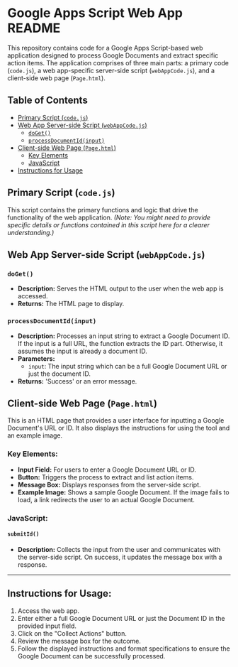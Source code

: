 # Google Apps Script Web App README

This repository contains code for a Google Apps Script-based web application designed to process Google Documents and extract specific action items. The application comprises of three main parts: a primary code (`code.js`), a web app-specific server-side script (`webAppCode.js`), and a client-side web page (`Page.html`).

## Table of Contents

- [Primary Script (`code.js`)](#primary-script-codejs)
- [Web App Server-side Script (`webAppCode.js`)](#web-app-server-side-script-webappcodejs)
  - [`doGet()`](#doget)
  - [`processDocumentId(input)`](#processdocumentidinput)
- [Client-side Web Page (`Page.html`)](#client-side-web-page-pagehtml)
  - [Key Elements](#key-elements)
  - [JavaScript](#javascript)
- [Instructions for Usage](#instructions-for-usage)

## Primary Script (`code.js`)

This script contains the primary functions and logic that drive the functionality of the web application. *(Note: You might need to provide specific details or functions contained in this script here for a clearer understanding.)*

## Web App Server-side Script (`webAppCode.js`)

### `doGet()`
- **Description:** Serves the HTML output to the user when the web app is accessed.
- **Returns:** The HTML page to display.

### `processDocumentId(input)`
- **Description:** Processes an input string to extract a Google Document ID. If the input is a full URL, the function extracts the ID part. Otherwise, it assumes the input is already a document ID.
- **Parameters:** 
  - `input`: The input string which can be a full Google Document URL or just the document ID.
- **Returns:** 'Success' or an error message.

## Client-side Web Page (`Page.html`)

This is an HTML page that provides a user interface for inputting a Google Document's URL or ID. It also displays the instructions for using the tool and an example image.

### Key Elements:

- **Input Field:** For users to enter a Google Document URL or ID.
- **Button:** Triggers the process to extract and list action items.
- **Message Box:** Displays responses from the server-side script.
- **Example Image:** Shows a sample Google Document. If the image fails to load, a link redirects the user to an actual Google Document.

### JavaScript:

#### `submitId()`
- **Description:** Collects the input from the user and communicates with the server-side script. On success, it updates the message box with a response.
  
---

## Instructions for Usage:

1. Access the web app.
2. Enter either a full Google Document URL or just the Document ID in the provided input field.
3. Click on the "Collect Actions" button.
4. Review the message box for the outcome.
5. Follow the displayed instructions and format specifications to ensure the Google Document can be successfully processed.

